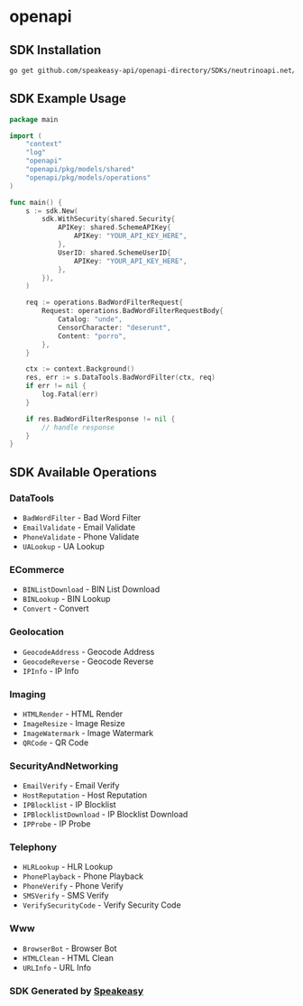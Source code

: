 # openapi

<!-- Start SDK Installation -->
## SDK Installation

```bash
go get github.com/speakeasy-api/openapi-directory/SDKs/neutrinoapi.net/3.6.3/go
```
<!-- End SDK Installation -->

## SDK Example Usage
<!-- Start SDK Example Usage -->
```go
package main

import (
    "context"
    "log"
    "openapi"
    "openapi/pkg/models/shared"
    "openapi/pkg/models/operations"
)

func main() {
    s := sdk.New(
        sdk.WithSecurity(shared.Security{
            APIKey: shared.SchemeAPIKey{
                APIKey: "YOUR_API_KEY_HERE",
            },
            UserID: shared.SchemeUserID{
                APIKey: "YOUR_API_KEY_HERE",
            },
        }),
    )

    req := operations.BadWordFilterRequest{
        Request: operations.BadWordFilterRequestBody{
            Catalog: "unde",
            CensorCharacter: "deserunt",
            Content: "porro",
        },
    }

    ctx := context.Background()
    res, err := s.DataTools.BadWordFilter(ctx, req)
    if err != nil {
        log.Fatal(err)
    }

    if res.BadWordFilterResponse != nil {
        // handle response
    }
}
```
<!-- End SDK Example Usage -->

<!-- Start SDK Available Operations -->
## SDK Available Operations


### DataTools

* `BadWordFilter` - Bad Word Filter
* `EmailValidate` - Email Validate
* `PhoneValidate` - Phone Validate
* `UALookup` - UA Lookup

### ECommerce

* `BINListDownload` - BIN List Download
* `BINLookup` - BIN Lookup
* `Convert` - Convert

### Geolocation

* `GeocodeAddress` - Geocode Address
* `GeocodeReverse` - Geocode Reverse
* `IPInfo` - IP Info

### Imaging

* `HTMLRender` - HTML Render
* `ImageResize` - Image Resize
* `ImageWatermark` - Image Watermark
* `QRCode` - QR Code

### SecurityAndNetworking

* `EmailVerify` - Email Verify
* `HostReputation` - Host Reputation
* `IPBlocklist` - IP Blocklist
* `IPBlocklistDownload` - IP Blocklist Download
* `IPProbe` - IP Probe

### Telephony

* `HLRLookup` - HLR Lookup
* `PhonePlayback` - Phone Playback
* `PhoneVerify` - Phone Verify
* `SMSVerify` - SMS Verify
* `VerifySecurityCode` - Verify Security Code

### Www

* `BrowserBot` - Browser Bot
* `HTMLClean` - HTML Clean
* `URLInfo` - URL Info
<!-- End SDK Available Operations -->

### SDK Generated by [Speakeasy](https://docs.speakeasyapi.dev/docs/using-speakeasy/client-sdks)
